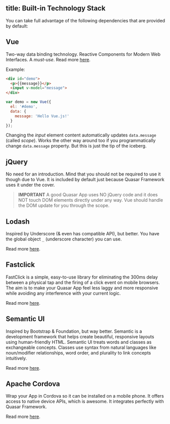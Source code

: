 title: Built-in Technology Stack
---
You can take full advantage of the following dependencies that are provided by default:

## Vue
Two-way data binding technology. Reactive Components for Modern Web Interfaces. A *must-use*. Read more <a href="http://vuejs.org" target="_blank">here</a>.

Example:
``` html
<div id="demo">
  <p>{{message}}</p>
  <input v-model="message">
</div>
```

``` js
var demo = new Vue({
  el: '#demo',
  data: {
    message: 'Hello Vue.js!'
  }
});
```

Changing the *input* element content automatically updates `data.message` (called *scope*). Works the other way around too if you programmatically change `data.message` property. But this is just the tip of the iceberg.

## jQuery
No need for an introduction. Mind that you should not be required to use it though due to Vue. It is included by default just because Quasar Framework uses it under the cover.

> **IMPORTANT**
> A good Quasar App uses NO jQuery code and it does NOT touch DOM elements directly under any way. Vue should handle the DOM update for you through the scope.

## Lodash
Inspired by Underscore (& even has compatible API), but better. You have the global object `_` (underscore character) you can use.

Read more <a href="https://lodash.com/" target="_blank">here</a>.

## Fastclick
FastClick is a simple, easy-to-use library for eliminating the 300ms delay between a physical tap and the firing of a click event on mobile browsers. The aim is to make your Quasar App feel less laggy and more responsive while avoiding any interference with your current logic.

Read more <a href="https://ftlabs.github.io/fastclick/" target="_blank">here</a>.

## Semantic UI
Inspired by Bootstrap & Foundation, but way better. Semantic is a development framework that helps create beautiful, responsive layouts using human-friendly HTML. Semantic UI treats words and classes as exchangeable concepts. Classes use syntax from natural languages like noun/modifier relationships, word order, and plurality to link concepts intuitively.

Read more <a href="http://semantic-ui.com/" target="_blank">here</a>.

## Apache Cordova
Wrap your App in Cordova so it can be installed on a mobile phone. It offers access to native device APIs, which is awesome. It integrates perfectly with Quasar Framework.

Read more <a href="https://cordova.apache.org/" target="_blank">here</a>.

